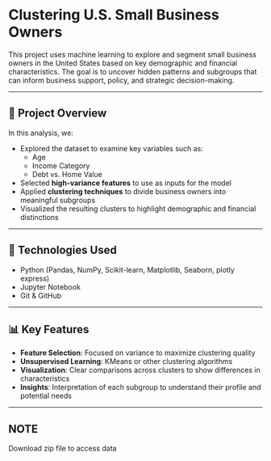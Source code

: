 # Clustering U.S. Small Business Owners

This project uses machine learning to explore and segment small business owners in the United States based on key demographic and financial characteristics. The goal is to uncover hidden patterns and subgroups that can inform business support, policy, and strategic decision-making.

---

## 📌 Project Overview

In this analysis, we:

- Explored the dataset to examine key variables such as:
  - Age  
  - Income Category  
  - Debt vs. Home Value  
- Selected **high-variance features** to use as inputs for the model
- Applied **clustering techniques** to divide business owners into meaningful subgroups
- Visualized the resulting clusters to highlight demographic and financial distinctions

---

## 🚀 Technologies Used

- Python (Pandas, NumPy, Scikit-learn, Matplotlib, Seaborn, plotly express)
- Jupyter Notebook
- Git & GitHub

---

## 📊 Key Features

- **Feature Selection**: Focused on variance to maximize clustering quality  
- **Unsupervised Learning**: KMeans or other clustering algorithms  
- **Visualization**: Clear comparisons across clusters to show differences in characteristics  
- **Insights**: Interpretation of each subgroup to understand their profile and potential needs

---
## NOTE
Download zip file to access data
